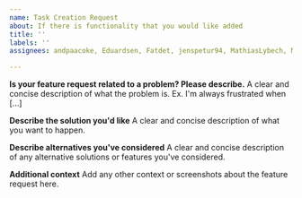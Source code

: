```yaml
---
name: Task Creation Request
about: If there is functionality that you would like added
title: ''
labels: ''
assignees: andpaacoke, Eduardsen, Fatdet, jenspetur94, MathiasLybech, Moesgaarda

---
```


**Is your feature request related to a problem? Please describe.**
A clear and concise description of what the problem is. Ex. I'm always frustrated when [...]

**Describe the solution you'd like**
A clear and concise description of what you want to happen.

**Describe alternatives you've considered**
A clear and concise description of any alternative solutions or features you've considered.

**Additional context**
Add any other context or screenshots about the feature request here.
